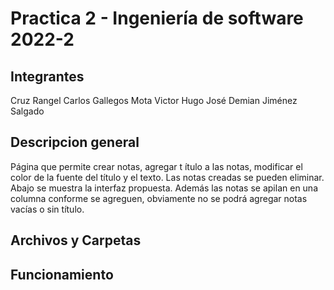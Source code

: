 # Practica 2 - Ingeniería de software 2022-2


##  Integrantes

Cruz Rangel Carlos
Gallegos Mota Victor Hugo
José Demian Jiménez Salgado

## Descripcion general
Página que permite crear notas, agregar t ́ıtulo a las notas,
modificar el color de la fuente del título y el texto. Las notas creadas se pueden eliminar. Abajo se muestra la interfaz propuesta. Además las notas se apilan en una columna conforme se agreguen, obviamente no se podrá agregar notas vacías o sin título.

## Archivos y Carpetas

## Funcionamiento
